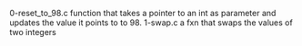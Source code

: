 0-reset_to_98.c  function that takes a pointer to an int as parameter and updates the value it points to to 98.
1-swap.c  a fxn that swaps the values of two integers
